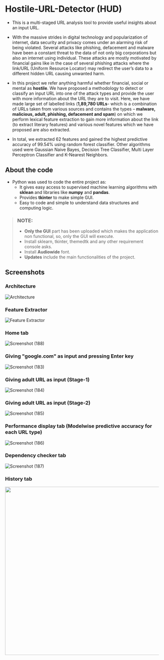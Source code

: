 # Hostile-URL-Detector (HUD)

* This is a multi-staged URL analysis tool to provide useful insights about an input URL.

* With the massive strides in digital technology and popularization of internet, data
  security and privacy comes under an alarming risk of being violated. Several attacks like
  phishing, defacement and malware have been a constant threat to the data of not only big
  corporations but also an internet using individual. These attacks are mostly motivated by
  financial gains like in the case of several phishing attacks where the link/URL (Uniform
  Resource Locator) may redirect the user’s data to a different hidden URL causing unwanted harm. 

* In this project we refer anything harmful whether financial, social or mental as **hostile**. 
  We have proposed a methodology to detect or classify an input URL into one of the attack types
  and provide the user with more information about the URL they are to visit. Here, we have made
  large set of labelled links (**1,89,780 URLs**- which is a combination of URLs taken from various
  sources and contains the types – **malware, malicious, adult, phishing, defacement and spam**)
  on which we perform lexical feature extraction to gain more information about the link (to
  extract literary features) and various novel features which we have proposed are also extracted.
  
* In total, we extracted 62 features and gained the highest predictive accuracy of 99.54% using random forest
  classifier. Other algorithms used were Gaussian Naive Bayes, Decision Tree Classifier, Multi Layer Perceptron Classifier and K-Nearest Neighbors.

## About the code

* Python was used to code the entire project as:
  * It gives easy access to supervised machine learning algorithms with **sklean** and libraries like **numpy** and **pandas**.
  * Provides **tkinter** to make simple GUI.
  * Easy to code and simple to understand data structures and computing logic. 
  
> ### NOTE:
  > * **Only the GUI** part has been uploaded which makes the application non functional, so, only the GUI will execute.
  > * Install sklearn, tkinter, themedtk and any other requirement console asks.
  > * Install **Audiowide** font.
  > * **Updates** include the main functionalities of the project.
  
## Screenshots 

### Architecture

![Architecture](https://user-images.githubusercontent.com/61655919/94439775-726b9800-01be-11eb-9109-60c9a1c91d42.png)

### Feature Extractor

![Feature Extractor](https://user-images.githubusercontent.com/61655919/94439937-ad6dcb80-01be-11eb-8a8d-331837e3ae2f.png)

### Home tab
![Screenshot (188)](https://user-images.githubusercontent.com/61655919/94446337-1e64b180-01c6-11eb-8aca-4b07fb4d4f76.png)

### Giving "google.com" as input and pressing Enter key

![Screenshot (183)](https://user-images.githubusercontent.com/61655919/94443970-6fbf7180-01c3-11eb-992a-d296318dd757.png)

### Giving adult URL as input (Stage-1)

![Screenshot (184)](https://user-images.githubusercontent.com/61655919/94442787-fd9a5d00-01c1-11eb-8aa8-bef40a54e0dc.png)

### Giving adult URL as input (Stage-2)

![Screenshot (185)](https://user-images.githubusercontent.com/61655919/94442918-26baed80-01c2-11eb-8c4b-3895243e8952.png)

### Performance display tab (Modelwise predictive accuracy for each URL type)

![Screenshot (186)](https://user-images.githubusercontent.com/61655919/94443204-844f3a00-01c2-11eb-8b2c-77a33c46ff84.png)

### Dependency checker tab

![Screenshot (187)](https://user-images.githubusercontent.com/61655919/94443660-0dff0780-01c3-11eb-9fdf-04e4221374af.png)

### History tab

<img src="https://user-images.githubusercontent.com/61655919/94443713-1f481400-01c3-11eb-8811-1fee8d6682dd.png" height="551" width="825"/>






